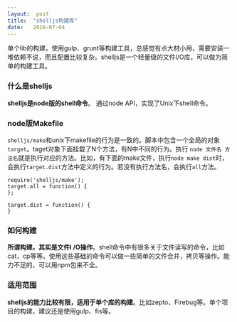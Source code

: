 ```yaml
---
layout:  post
title:  "shelljs构建库"
date:   2016-07-04
---
```


单个lib的构建，使用gulp、grunt等构建工具，总感觉有点大材小用，需要安装一堆依赖不说，而且配置比较复杂。shelljs是一个轻量级的文件I/O库，可以做为简单的构建工具。


### 什么是shelljs
**shelljs是node版的shell命令**。 通过node API，实现了Unix下shell命令。


### node版Makefile
`shelljs/make`和unix下makefile的行为是一致的。脚本中包含一个全局的对象`target`。taget对象下面挂载了N个方法，有N中不同的行为。执行 `node 文件名 方法名`就是执行对应的方法。比如，有下面的make文件，执行`node make dist`时，会执行`target.dist`方法中定义的行为。若没有执行方法名，会执行`all`方法。
```
require('shelljs/make');
target.all = function() {
};

target.dist = function() {
}
```


### 如何构建
**所谓构建，其实是文件I /O操作**。shell命令中有很多关于文件读写的命令，比如cat，cp等等。使用这些基础的命令可以做一些简单的文件合并，拷贝等操作。能力不足的，可以用npm包来不全。

### 适用范围
**shelljs的能力比较有限，适用于单个库的构建**。比如zepto、Firebug等。单个项目的构建，建议还是使用gulp、fis等。
